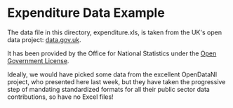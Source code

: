 Expenditure Data Example
========================

The data file in this directory, expenditure.xls, is taken
from the UK's open data project: [data.gov.uk](https://data.gov.uk/dataset/social_trends).

It has been provided by the Office for National Statistics
under the [Open Government License](http://www.nationalarchives.gov.uk/doc/open-government-licence/version/3/).

Ideally, we would have picked some data from the excellent OpenDataNI
project, who presented here last week, but they have taken the progressive
step of mandating standardized formats for all their public sector
data contributions, so have no Excel files!
